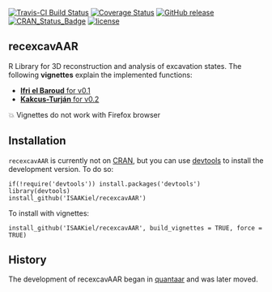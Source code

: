 [![Travis-CI Build Status](https://travis-ci.org/ISAAKiel/recexcavAAR.svg?branch=master)](https://travis-ci.org/ISAAKiel/recexcavAAR) [![Coverage Status](https://img.shields.io/codecov/c/github/ISAAKiel/recexcavAAR/master.svg)](https://codecov.io/github/ISAAKiel/recexcavAAR?branch=master) [![GitHub release](https://img.shields.io/github/release/ISAAKiel/recexcavAAR.svg?maxAge=2592000)]() [![CRAN\_Status\_Badge](http://www.r-pkg.org/badges/version/recexcavAAR)](http://cran.r-project.org/package=recexcavAAR) [![license](https://img.shields.io/badge/license-GPL%202-B50B82.svg)](http://www.r-project.org/Licenses/GPL-2)

recexcavAAR
-----------

R Library for 3D reconstruction and analysis of excavation states. The following **vignettes** explain the implemented functions:

* [**Ifri el Baroud** for v0.1](https://isaakiel.github.io/recexcavAAR-vignette-1.html)
* [**Kakcus-Turján** for v0.2](https://isaakiel.github.io/recexcavAAR-vignette-2.html) 

:collision: Vignettes do not work with Firefox browser

Installation
------------

`recexcavAAR` is currently not on [CRAN](http://cran.r-project.org/), but you can use [devtools](http://cran.r-project.org/web/packages/devtools/index.html) to install the development version. To do so:

    if(!require('devtools')) install.packages('devtools')
    library(devtools)
    install_github('ISAAKiel/recexcavAAR')
    
To install with vignettes:

    install_github('ISAAKiel/recexcavAAR', build_vignettes = TRUE, force = TRUE)
    
History
-------

The development of recexcavAAR began in [quantaar](https://github.com/ISAAKiel/quantaar) and was later moved.